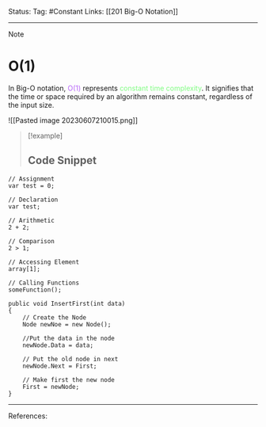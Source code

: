 Status: 
Tag: #Constant
Links: [[201 Big-O Notation]]

---
> [!note] 
>  # O(1) 
  
In Big-O notation, <font style="color:#b562f9">O(1)</font> represents <font style="color:#81fd83">constant time complexity</font>. It signifies that the time or space required by an algorithm remains constant, regardless of the input size.

![[Pasted image 20230607210015.png]]

> [!example] 
>  ## Code Snippet

``` run-csharp
// Assignment
var test = 0;

// Declaration
var test;

// Arithmetic
2 + 2;

// Comparison
2 > 1;

// Accessing Element
array[1];

// Calling Functions
someFunction();

```


``` run-csharp
public void InsertFirst(int data)
{
	// Create the Node
	Node newNoe = new Node();
	
	//Put the data in the node
	newNode.Data = data;

	// Put the old node in next
	newNode.Next = First;

	// Make first the new node
	First = newNode;
}
```






---
References: